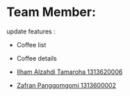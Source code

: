 # Team Member:

update features :
- Coffee list
- Coffee details

- [Ilham Alzahdi Tamaroha 1313620006](https://github.com/Ilhamalzahdii)
- [Zafran Panggomgomi 1313600002](https://github.com/Austroindo)
